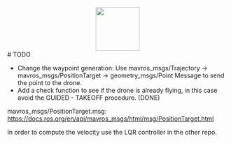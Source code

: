<div id="header" align="center">
  <img src="https://media.giphy.com/media/M9gbBd9nbDrOTu1Mqx/giphy.gif" width="100"/>
</div>
# TODO 

* Change the waypoint generation: Use mavros_msgs/Trajectory -> mavros_msgs/PositionTarget -> geometry_msgs/Point Message to send the point to the drone. 
* Add a check function to see if the drone is already flying, in this case avoid the GUIDED - TAKEOFF procedure. (DONE)

mavros_msgs/PositionTarget.msg: 
https://docs.ros.org/en/api/mavros_msgs/html/msg/PositionTarget.html

In order to compute the velocity use the LQR controller in the other repo. 